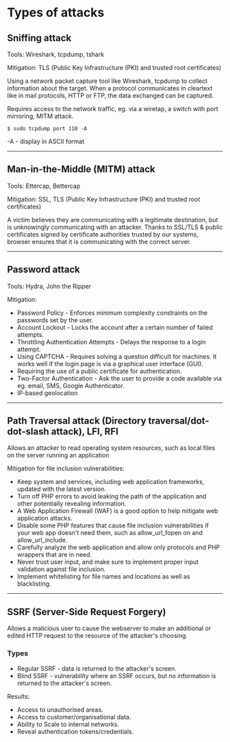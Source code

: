 # Types of attacks

## Sniffing attack

Tools: Wireshark, tcpdump, tshark

Mitigation: TLS (Public Key Infrastructure (PKI) and trusted root certificates)

Using a network packet capture tool like Wireshark, tcpdump to collect information about the target.
When a protocol communicates in cleartext like in mail protocols, HTTP or FTP, the data exchanged can be captured.

Requires access to the network traffic, eg. via a wiretap, a switch with port mirroring, MITM attack.

```
$ sudo tcpdump port 110 -A
```

-A - display in ASCII format

---
## Man-in-the-Middle (MITM) attack 

Tools: Ettercap, Bettercap

Mitigation: SSL, TLS (Public Key Infrastructure (PKI) and trusted root certificates)

A victim believes they are communicating with a legitimate destination, but is unknowingly communicating with an attacker.
Thanks to SSL/TLS & public certificates signed by certificate authorities trusted by our systems, browser ensures that it is communicating with the correct server.

---
## Password attack

Tools: Hydra, John the Ripper

Mitigation: 
* Password Policy - Enforces minimum complexity constraints on the passwords set by the user.
* Account Lockout - Locks the account after a certain number of failed attempts.
* Throttling Authentication Attempts - Delays the response to a login attempt.
* Using CAPTCHA - Requires solving a question difficult for machines. It works well if the login page is via a graphical user interface (GUI).
* Requiring the use of a public certificate for authentication.
* Two-Factor Authentication - Ask the user to provide a code available via eg. email, SMS, Google Authenticator.
* IP-based geolocation

---
## Path Traversal attack (Directory traversal/dot-dot-slash attack), LFI, RFI

Allows an attacker to read operating system resources, such as local files on the server running an application

Mitigation for file inclusion vulnerabilities:
* Keep system and services, including web application frameworks, updated with the latest version.
* Turn off PHP errors to avoid leaking the path of the application and other potentially revealing information.
* A Web Application Firewall (WAF) is a good option to help mitigate web application attacks.
* Disable some PHP features that cause file inclusion vulnerabilities if your web app doesn't need them, such as allow_url_fopen on and allow_url_include.
* Carefully analyze the web application and allow only protocols and PHP wrappers that are in need.
* Never trust user input, and make sure to implement proper input validation against file inclusion.
* Implement whitelisting for file names and locations as well as blacklisting.


---
## SSRF (Server-Side Request Forgery)

Allows a malicious user to cause the webserver to make an additional or edited HTTP request to the resource of the attacker's choosing.

### Types

* Regular SSRF - data is returned to the attacker's screen.
* Blind SSRF - vulnerability where an SSRF occurs, but no information is returned to the attacker's screen.

Results:
* Access to unauthorised areas.
* Access to customer/organisational data.
* Ability to Scale to internal networks.
* Reveal authentication tokens/credentials.







